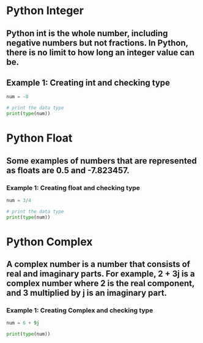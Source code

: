# Python Integer
## Python int is the whole number, including negative numbers but not fractions. In Python, there is no limit to how long an integer value can be.

## Example 1: Creating int and checking type


```python
num = -8

# print the data type 
print(type(num))
```

# Python Float
## Some examples of numbers that are represented as floats are 0.5 and -7.823457.
### Example 1: Creating float and checking type


```python
num = 3/4

# print the data type
print(type(num))
```
# Python Complex
## A complex number is a number that consists of real and imaginary parts. For example, 2 + 3j is a complex number where 2 is the real component, and 3 multiplied by j is an imaginary part.
### Example 1: Creating Complex and checking type


```python
num = 6 + 9j

print(type(num))
```

